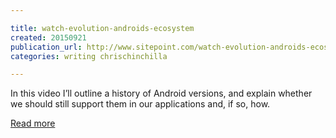 ```yaml
---

title: watch-evolution-androids-ecosystem
created: 20150921
publication_url: http://www.sitepoint.com/watch-evolution-androids-ecosystem/
categories: writing chrischinchilla

---
```


In this video I’ll outline a history of Android versions, and explain whether we should still support them in our applications and, if so, how.

[Read more](http://www.sitepoint.com/watch-evolution-androids-ecosystem/)


